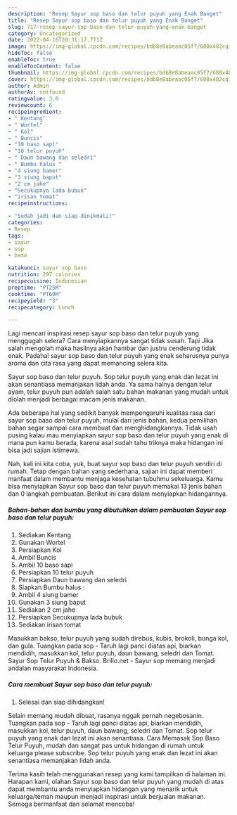 ```yaml
---
description: "Resep Sayur sop baso dan telur puyuh yang Enak Banget"
title: "Resep Sayur sop baso dan telur puyuh yang Enak Banget"
slug: 717-resep-sayur-sop-baso-dan-telur-puyuh-yang-enak-banget
category: Uncategorized
date: 2022-04-16T20:31:17.771Z
image: https://img-global.cpcdn.com/recipes/bdb8e8abeaac05f7/680x482cq70/sayur-sop-baso-dan-telur-puyuh-foto-resep-utama.jpg
hideToc: false
enableToc: true
enableTocContent: false
thumbnail: https://img-global.cpcdn.com/recipes/bdb8e8abeaac05f7/680x482cq70/sayur-sop-baso-dan-telur-puyuh-foto-resep-utama.jpg
cover: https://img-global.cpcdn.com/recipes/bdb8e8abeaac05f7/680x482cq70/sayur-sop-baso-dan-telur-puyuh-foto-resep-utama.jpg
author: Admin
authorAv: notfound
ratingvalue: 3.8
reviewcount: 6
recipeingredient:
- " Kentang"
- " Wortel"
- " Kol"
- " Buncis"
- "10 baso sapi"
- "10 telur puyuh"
- " Daun bawang dan seledri"
- " Bumbu halus "
- "4 siung bamer"
- "3 siung baput"
- "2 cm jahe"
- "Secukupnya lada bubuk"
- "irisan tomat"
recipeinstructions:

- "Sudah jadi dan siap dinikmati!"
categories:
- Resep
tags:
- sayur
- sop
- baso

katakunci: sayur sop baso 
nutrition: 297 calories
recipecuisine: Indonesian
preptime: "PT25M"
cooktime: "PT60M"
recipeyield: "3"
recipecategory: Lunch

---
```



Lagi mencari inspirasi resep sayur sop baso dan telur puyuh yang menggugah selera? Cara menyiapkannya sangat tidak susah. Tapi Jika salah mengolah maka hasilnya akan hambar dan justru cenderung tidak enak. Padahal sayur sop baso dan telur puyuh yang enak seharusnya punya aroma dan cita rasa yang dapat memancing selera kita.


Sayur sop baso dan telur puyuh. Sop telur puyuh yang enak dan lezat ini akan senantiasa memanjakan lidah anda. Ya sama halnya dengan telur ayam, telur puyuh pun adalah salah satu bahan makanan yang mudah untuk diolah menjadi berbagai macam jenis makanan.

Ada beberapa hal yang sedikit banyak mempengaruhi kualitas rasa dari sayur sop baso dan telur puyuh, mulai dari jenis bahan, kedua pemilihan bahan segar sampai cara membuat dan menghidangkannya. Tidak usah pusing kalau mau menyiapkan sayur sop baso dan telur puyuh yang enak di mana pun kamu berada, karena asal sudah tahu triknya maka hidangan ini bisa jadi sajian istimewa.


Nah, kali ini kita coba, yuk, buat sayur sop baso dan telur puyuh sendiri di rumah. Tetap dengan bahan yang sederhana, sajian ini dapat memberi manfaat dalam membantu menjaga kesehatan tubuhmu sekeluarga. Kamu bisa menyiapkan Sayur sop baso dan telur puyuh memakai 13 jenis bahan dan 0 langkah pembuatan. Berikut ini cara dalam menyiapkan hidangannya.

<!--inarticleads1-->

##### Bahan-bahan dan bumbu yang dibutuhkan dalam pembuatan Sayur sop baso dan telur puyuh:

1. Sediakan  Kentang
1. Gunakan  Wortel
1. Persiapkan  Kol
1. Ambil  Buncis
1. Ambil 10 baso sapi
1. Persiapkan 10 telur puyuh
1. Persiapkan  Daun bawang dan seledri
1. Siapkan  Bumbu halus :
1. Ambil 4 siung bamer
1. Gunakan 3 siung baput
1. Sediakan 2 cm jahe
1. Persiapkan Secukupnya lada bubuk
1. Sediakan irisan tomat


Masukkan bakso, telur puyuh yang sudah direbus, kubis, brokoli, bunga kol, dan gula. Tuangkan pada sop - Taruh lagi panci diatas api, biarkan mendidih, masukkan kol, telur puyuh, daun bawang, seledri dan Tomat. Sayur Sop Telur Puyuh &amp; Bakso. Brilio.net - Sayur sop memang menjadi andalan masyarakat Indonesia. 

<!--inarticleads2-->

##### Cara membuat Sayur sop baso dan telur puyuh:


1. Selesai dan siap dihidangkan!

Selain memang mudah dibuat, rasanya nggak pernah negebosanin. Tuangkan pada sop - Taruh lagi panci diatas api, biarkan mendidih, masukkan kol, telur puyuh, daun bawang, seledri dan Tomat. Sop telur puyuh yang enak dan lezat ini akan senantiasa. Cara Memasak Sop Baso Telur Puyuh, mudah dan sangat pas untuk hidangan di rumah untuk keluarga please subscribe. Sop telur puyuh yang enak dan lezat ini akan senantiasa memanjakan lidah anda. 

Terima kasih telah menggunakan resep yang kami tampilkan di halaman ini. Harapan kami, olahan Sayur sop baso dan telur puyuh yang mudah di atas dapat membantu anda menyiapkan hidangan yang menarik untuk keluarga/teman maupun menjadi inspirasi untuk berjualan makanan. Semoga bermanfaat dan selamat mencoba!
